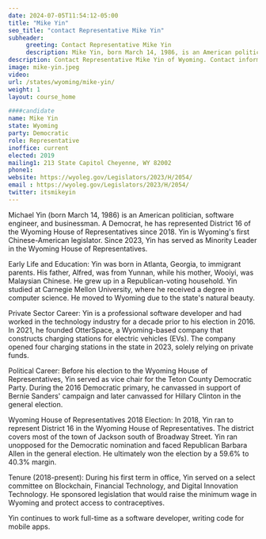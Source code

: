```yaml
---
date: 2024-07-05T11:54:12-05:00
title: "Mike Yin"
seo_title: "contact Representative Mike Yin"
subheader:
     greeting: Contact Representative Mike Yin
     description: Mike Yin, born March 14, 1986, is an American politician affiliated with the Democratic Party. He has been a member of the Wyoming House of Representatives, representing District 16, since January 7, 2019.
description: Contact Representative Mike Yin of Wyoming. Contact information for Mike Yin includes email address, phone number, and mailing address.
image: mike-yin.jpeg
video:
url: /states/wyoming/mike-yin/
weight: 1
layout: course_home

####candidate
name: Mike Yin
state: Wyoming
party: Democratic
role: Representative
inoffice: current
elected: 2019
mailing1: 213 State Capitol Cheyenne, WY 82002
phone1: 
website: https://wyoleg.gov/Legislators/2023/H/2054/
email : https://wyoleg.gov/Legislators/2023/H/2054/
twitter: itsmikeyin
---
```

Michael Yin (born March 14, 1986) is an American politician, software engineer, and businessman. A Democrat, he has represented District 16 of the Wyoming House of Representatives since 2018. Yin is Wyoming's first Chinese-American legislator. Since 2023, Yin has served as Minority Leader in the Wyoming House of Representatives.

Early Life and Education:
Yin was born in Atlanta, Georgia, to immigrant parents. His father, Alfred, was from Yunnan, while his mother, Wooiyi, was Malaysian Chinese. He grew up in a Republican-voting household. Yin studied at Carnegie Mellon University, where he received a degree in computer science. He moved to Wyoming due to the state's natural beauty.

Private Sector Career:
Yin is a professional software developer and had worked in the technology industry for a decade prior to his election in 2016. In 2021, he founded OtterSpace, a Wyoming-based company that constructs charging stations for electric vehicles (EVs). The company opened four charging stations in the state in 2023, solely relying on private funds.

Political Career:
Before his election to the Wyoming House of Representatives, Yin served as vice chair for the Teton County Democratic Party. During the 2016 Democratic primary, he canvassed in support of Bernie Sanders' campaign and later canvassed for Hillary Clinton in the general election.

Wyoming House of Representatives 2018 Election:
In 2018, Yin ran to represent District 16 in the Wyoming House of Representatives. The district covers most of the town of Jackson south of Broadway Street. Yin ran unopposed for the Democratic nomination and faced Republican Barbara Allen in the general election. He ultimately won the election by a 59.6% to 40.3% margin.

Tenure (2018-present):
During his first term in office, Yin served on a select committee on Blockchain, Financial Technology, and Digital Innovation Technology. He sponsored legislation that would raise the minimum wage in Wyoming and protect access to contraceptives.

Yin continues to work full-time as a software developer, writing code for mobile apps.
